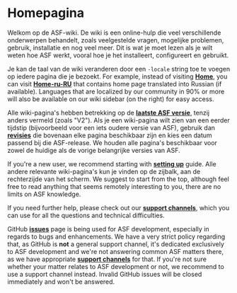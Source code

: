 # Homepagina

Welkom op de ASF-wiki. De wiki is een online-hulp die veel verschillende onderwerpen behandelt, zoals veelgestelde vragen, mogelijke problemen, gebruik, installatie en nog veel meer. Dit is wat je moet lezen als je wilt weten hoe ASF werkt, vooral hoe je het installeert, configureert en gebruikt.

Je kan de taal van de wiki veranderen door een `-locale` string toe te voegen op iedere pagina die je bezoekt. For example, instead of visiting **[Home](https://github.com/JustArchiNET/ArchiSteamFarm/wiki/Home)**, you can visit **[Home-ru-RU](https://github.com/JustArchiNET/ArchiSteamFarm/wiki/Home-ru-RU)** that contains home page translated into Russian (if available). Languages that are localized by our community in 90% or more will also be available on our wiki sidebar (on the right) for easy access.

Alle wiki-pagina's hebben betrekking op de **[laatste ASF versie](https://github.com/JustArchiNET/ArchiSteamFarm/releases)**, tenzij anders vermeld (zoals "V2"). Als je een wiki-pagina wilt zien van een eerder tijdstip (bijvoorbeeld voor een iets oudere versie van ASF), gebruik dan **[revisies](https://github.com/JustArchiNET/ArchiSteamFarm/wiki/_history)** die bovenaan elke pagina beschikbaar zijn en kies een datum passend bij die ASF-release. We houden alle pagina's beschikbaar voor zowel de huidige als de vorige belangrijke versies van ASF.

If you're a new user, we recommend starting with **[setting up](https://github.com/JustArchiNET/ArchiSteamFarm/wiki/Setting-up)** guide. Alle andere relevante wiki-pagina's kun je vinden op de zijbalk, aan de rechterzijde van het scherm. We suggest to start from the top, although feel free to read anything that seems remotely interesting to you, there are no limits on ASF knowledge.

If you need further help, please check out our **[support channels](https://github.com/JustArchiNET/ArchiSteamFarm/blob/master/SUPPORT.md)**, which you can use for all the questions and technical difficulties.

GitHub **[issues](https://github.com/JustArchiNET/ArchiSteamFarm/issues)** page is being used for ASF development, especially in regards to bugs and enhancements. We have a very strict policy regarding that, as GitHub is **not** a general support channel, it's dedicated exclusively to ASF development and we're not answering common ASF matters there, as we have appropriate **[support channels](https://github.com/JustArchiNET/ArchiSteamFarm/blob/master/SUPPORT.md)** for that. If you're not sure whether your matter relates to ASF development or not, we recommend to use a support channel instead. Invalid GitHub issues will be closed immediately and won't be answered.
